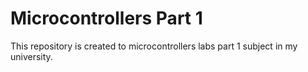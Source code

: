 # Microcontrollers Part 1

This repository is created to microcontrollers labs part 1 subject in my university.
